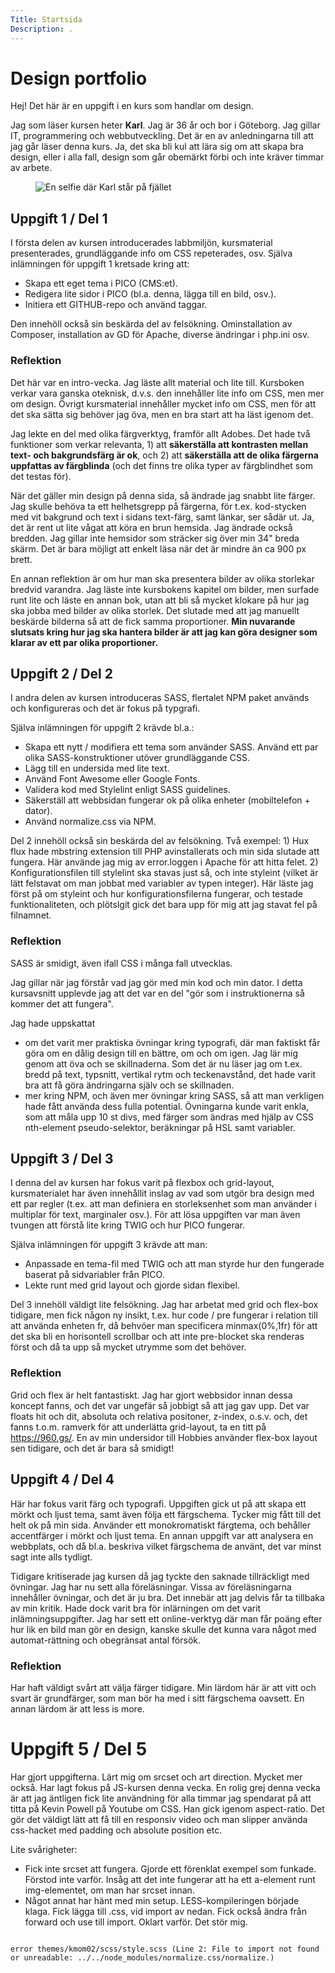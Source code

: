 ```yaml
---
Title: Startsida
Description: .
---
```


Design portfolio
==========================

Hej! Det här är en uppgift i en kurs som handlar om design. 

Jag som läser kursen heter __Karl__. Jag är 36 år och bor i Göteborg. Jag gillar IT, programmering och webbutveckling. Det är en av anledningarna till att jag går läser denna kurs. Ja, det ska bli kul att lära sig om att skapa bra design, eller i alla fall, design som går obemärkt förbi och inte kräver timmar av arbete.


<figure>
<img src="%assets_url%/img/karl_large.jpg" alt="En selfie där Karl står på fjället "/>
</figure>

## Uppgift 1 / Del 1
I första delen av kursen introducerades labbmiljön, kursmaterial presenterades, grundläggande info om CSS repeterades, osv. Själva inlämningen för uppgift 1 kretsade kring att:
* Skapa ett eget tema i PICO (CMS:et). 
* Redigera lite sidor i PICO (bl.a. denna, lägga till en bild, osv.).
* Initiera ett GITHUB-repo och använd taggar.

Den innehöll också sin beskärda del av felsökning. Ominstallation av Composer, installation av GD för Apache, diverse ändringar i php.ini osv. 

### Reflektion
Det här var en intro-vecka. Jag läste allt material och lite till. Kursboken verkar vara ganska oteknisk, d.v.s. den innehåller lite info om CSS, men mer om design. Övrigt kursmaterial innehåller mycket info om CSS, men för att det ska sätta sig behöver jag öva, men en bra start att ha läst igenom det.

Jag lekte en del med olika färgverktyg, framför allt Adobes. Det hade två funktioner som verkar relevanta, 1) att **säkerställa att kontrasten mellan text- och bakgrundsfärg är ok**, och 2) att **säkerställa att de olika färgerna uppfattas av färgblinda** (och det finns tre olika typer av färgblindhet som det testas för).

När det gäller min design på denna sida, så ändrade jag snabbt lite färger. Jag skulle behöva ta ett helhetsgrepp på färgerna, för t.ex. kod-stycken med vit bakgrund och text i sidans text-färg, samt länkar, ser sådär ut. Ja, det är rent ut lite vågat att köra en brun hemsida.  Jag ändrade också bredden. Jag gillar inte hemsidor som sträcker sig över min 34" breda skärm. Det är bara möjligt att enkelt läsa när det är mindre än ca 900 px brett.

En annan reflektion är om hur man ska presentera bilder av olika storlekar bredvid varandra. Jag läste inte kursbokens kapitel om bilder, men surfade runt lite och läste en annan bok, utan att bli så mycket klokare på hur jag ska jobba med bilder av olika storlek. Det slutade med att jag manuellt beskärde bilderna så att de fick samma proportioner. **Min nuvarande slutsats kring hur jag ska hantera bilder är att jag kan göra designer som klarar av ett par olika proportioner.** 

## Uppgift 2 / Del 2
I andra delen av kursen introduceras SASS, flertalet NPM paket används och konfigureras och det är fokus på typgrafi. 

Själva inlämningen för uppgift 2 krävde bl.a.:
* Skapa ett nytt / modifiera ett tema som använder SASS. Använd ett par olika SASS-konstruktioner utöver grundläggande CSS.  
* Lägg till en undersida med lite text. 
* Använd Font Awesome eller Google Fonts. 
* Validera kod med Stylelint enligt SASS guidelines. 
* Säkerställ att webbsidan fungerar ok på olika enheter (mobiltelefon + dator).
* Använd normalize.css via NPM. 

Del 2 innehöll också sin beskärda del av felsökning. Två exempel: 1) Hux flux hade mbstring extension till PHP avinstallerats och min sida slutade att fungera. Här använde jag mig av error.loggen i Apache för att hitta felet. 2) Konfigurationsfilen till stylelint ska stavas just så, och inte styleint (vilket är lätt felstavat om man jobbat med variabler av typen integer). Här läste jag först på om styleint och hur konfigurationsfilerna fungerar, och testade funktionaliteten, och plötslgit gick det bara upp för mig att jag stavat fel på filnamnet.  

### Reflektion

SASS är smidigt, även ifall CSS i många fall utvecklas. 

Jag gillar när jag förstår vad jag gör med min kod och min dator. I detta kursavsnitt upplevde jag att det var en del "gör som i instruktionerna så kommer det att fungera". 

Jag hade uppskattat
* om det varit mer praktiska övningar kring typografi, där man faktiskt får göra om en dålig design till en bättre, om och om igen. Jag lär mig genom att öva och se skillnaderna. Som det är nu läser jag om t.ex. bredd på text, typsnitt, vertikal rytm och teckenavstånd, det hade varit bra att få göra ändringarna själv och se skillnaden. 
* mer kring NPM, och även mer övningar kring SASS, så att man verkligen hade fått använda dess fulla potential. Övningarna kunde varit enkla, som att måla upp 10 st divs, med färger som ändras med hjälp av CSS nth-element pseudo-selektor, beräkningar på HSL samt variabler.   

## Uppgift 3 / Del 3
I denna del av kursen har fokus varit på flexbox och grid-layout, kursmaterialet har även innehållit inslag av vad som utgör bra design med ett par regler (t.ex. att man definiera en storleksenhet som man använder i multiplar för text, marginaler osv.). För att lösa uppgiften var man även tvungen att förstå lite kring TWIG och hur PICO fungerar. 

Själva inlämningen för uppgift 3 krävde att man:
* Anpassade en tema-fil med TWIG och att man styrde hur den fungerade baserat på sidvariabler från PICO.
* Lekte runt med grid layout och gjorde sidan flexibel.

Del 3 innehöll väldigt lite felsökning. Jag har arbetat med grid och flex-box tidigare, men fick någon ny insikt, t.ex. hur code / pre fungerar i relation till att använda enheten fr, då behvöer man specificera minmax(0%,1fr) för att det ska bli en horisontell scrollbar och att inte pre-blocket ska renderas först och då ta upp så mycket utrymme som det behöver. 

### Reflektion

Grid och flex är helt fantastiskt. Jag har gjort webbsidor innan dessa koncept fanns, och det var ungefär så jobbigt så att jag gav upp. Det var floats hit och dit, absoluta och relativa positoner, z-index, o.s.v. och, det fanns t.o.m. ramverk för att underlätta grid-layout, ta en titt på https://960.gs/. En av min undersidor till Hobbies använder flex-box layout sen tidigare, och det är bara så smidigt!

## Uppgift 4 / Del 4
Här har fokus varit färg och typografi. Uppgiften gick ut på att skapa ett mörkt och ljust tema, samt även följa ett färgschema. Tycker mig fått till det helt ok på min sida. Använder ett monokromatiskt färgtema, och behåller accentfärger i mörkt och ljust tema. En annan uppgift var att analysera en webbplats, och då bl.a. beskriva vilket färgschema de använt, det var minst sagt inte alls tydligt. 

Tidigare kritiserade jag kursen då jag tyckte den saknade tillräckligt med övningar. Jag har nu sett alla föreläsningar. Vissa av föreläsningarna innehåller övningar, och det är ju bra. Det innebär att jag delvis får ta tillbaka av min kritik. Hade dock varit bra för inlärningen om det varit inlämningsuppgifter. Jag har sett ett online-verktyg där man får poäng efter hur lik en bild man gör en design, kanske skulle det kunna vara något med automat-rättning och obegränsat antal försök. 

### Reflektion

Har haft väldigt svårt att välja färger tidigare. Min lärdom här är att vitt och svart är grundfärger, som man bör ha med i sitt färgschema oavsett. En annan lärdom är att less is more. 

# Uppgift 5 / Del 5
Har gjort uppgifterna. Lärt mig om srcset och art direction. Mycket mer också. Har lagt fokus på JS-kursen denna vecka. En rolig grej denna vecka är att jag äntligen fick lite användning för alla timmar jag spendarat på att titta på Kevin Powell på Youtube om CSS. Han gick igenom aspect-ratio. Det gör det väldigt lätt att få till en responsiv video och man slipper använda css-hacket med padding och absolute position etc. 

Lite svårigheter: 
* Fick inte srcset att fungera. Gjorde ett förenklat exempel som funkade. Förstod inte varför. Insåg att det inte fungerar att ha ett a-element runt img-elementet, om man har srcset innan.
* Något annat har hänt med min setup. LESS-kompileringen började klaga. Fick lägga till .css, vid import av nedan. Fick också ändra från forward och use till import. Oklart varför. Det stör mig.  
<code>
error themes/kmom02/scss/style.scss (Line 2: File to import not found or unreadable: ../../node_modules/normalize.css/normalize.)
</code>